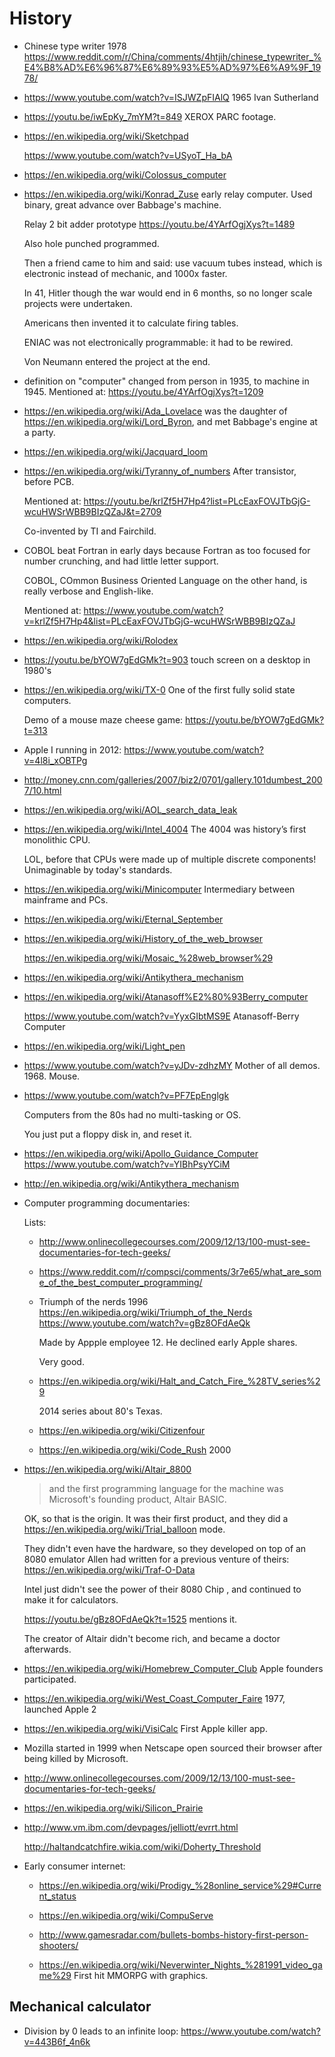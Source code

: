 # History

-   Chinese type writer 1978 <https://www.reddit.com/r/China/comments/4htjih/chinese_typewriter_%E4%B8%AD%E6%96%87%E6%89%93%E5%AD%97%E6%A9%9F_1978/>

-   <https://www.youtube.com/watch?v=ISJWZpFIAlQ> 1965 Ivan Sutherland

-   <https://youtu.be/iwEpKy_7mYM?t=849> XEROX PARC footage.

-   <https://en.wikipedia.org/wiki/Sketchpad>

    <https://www.youtube.com/watch?v=USyoT_Ha_bA>

-   <https://en.wikipedia.org/wiki/Colossus_computer>

-   <https://en.wikipedia.org/wiki/Konrad_Zuse> early relay computer. Used binary, great advance over Babbage's machine.

    Relay 2 bit adder prototype <https://youtu.be/4YArfOgjXys?t=1489>

    Also hole punched programmed.

    Then a friend came to him and said: use vacuum tubes instead, which is electronic instead of mechanic, and 1000x faster.

    In 41, Hitler though the war would end in 6 months, so no longer scale projects were undertaken.

    Americans then invented it to calculate firing tables.

    ENIAC was not electronically programmable: it had to be rewired.

    Von Neumann entered the project at the end.

-   definition on "computer" changed from person in 1935, to machine in 1945. Mentioned at: <https://youtu.be/4YArfOgjXys?t=1209>

-   <https://en.wikipedia.org/wiki/Ada_Lovelace> was the daughter of <https://en.wikipedia.org/wiki/Lord_Byron>, and met Babbage's engine at a party.

-   <https://en.wikipedia.org/wiki/Jacquard_loom>

-   <https://en.wikipedia.org/wiki/Tyranny_of_numbers> After transistor, before PCB.

    Mentioned at: <https://youtu.be/krlZf5H7Hp4?list=PLcEaxFOVJTbGjG-wcuHWSrWBB9BIzQZaJ&t=2709>

    Co-invented by TI and Fairchild.

-   COBOL beat Fortran in early days because Fortran as too focused for number crunching, and had little letter support.

    COBOL, COmmon Business Oriented Language on the other hand, is really verbose and English-like.

    Mentioned at: <https://www.youtube.com/watch?v=krlZf5H7Hp4&list=PLcEaxFOVJTbGjG-wcuHWSrWBB9BIzQZaJ>

-   <https://en.wikipedia.org/wiki/Rolodex>

-   <https://youtu.be/bYOW7gEdGMk?t=903> touch screen on a desktop in 1980's

-   <https://en.wikipedia.org/wiki/TX-0> One of the first fully solid state computers.

    Demo of a mouse maze cheese game: <https://youtu.be/bYOW7gEdGMk?t=313>

-   Apple I running in 2012: <https://www.youtube.com/watch?v=4l8i_xOBTPg>

-   <http://money.cnn.com/galleries/2007/biz2/0701/gallery.101dumbest_2007/10.html>

-   <https://en.wikipedia.org/wiki/AOL_search_data_leak>

-   <https://en.wikipedia.org/wiki/Intel_4004> The 4004 was history’s first monolithic CPU.

    LOL, before that CPUs were made up of multiple discrete components! Unimaginable by today's standards.

-   <https://en.wikipedia.org/wiki/Minicomputer> Intermediary between mainframe and PCs.

-   <https://en.wikipedia.org/wiki/Eternal_September>

-   <https://en.wikipedia.org/wiki/History_of_the_web_browser>

    <https://en.wikipedia.org/wiki/Mosaic_%28web_browser%29>

-   <https://en.wikipedia.org/wiki/Antikythera_mechanism>

-   <https://en.wikipedia.org/wiki/Atanasoff%E2%80%93Berry_computer>

    <https://www.youtube.com/watch?v=YyxGIbtMS9E> Atanasoff-Berry Computer

-   <https://en.wikipedia.org/wiki/Light_pen>

-   <https://www.youtube.com/watch?v=yJDv-zdhzMY> Mother of all demos. 1968. Mouse.

-   <https://www.youtube.com/watch?v=PF7EpEnglgk>

    Computers from the 80s had no multi-tasking or OS.

    You just put a floppy disk in, and reset it.

-   <https://en.wikipedia.org/wiki/Apollo_Guidance_Computer> <https://www.youtube.com/watch?v=YIBhPsyYCiM>

-   <http://en.wikipedia.org/wiki/Antikythera_mechanism>

-   Computer programming documentaries:

    Lists:

    -   <http://www.onlinecollegecourses.com/2009/12/13/100-must-see-documentaries-for-tech-geeks/>
    -   <https://www.reddit.com/r/compsci/comments/3r7e65/what_are_some_of_the_best_computer_programming/>

    -   Triumph of the nerds 1996 <https://en.wikipedia.org/wiki/Triumph_of_the_Nerds> <https://www.youtube.com/watch?v=gBz8OFdAeQk>

        Made by Appple employee 12. He declined early Apple shares.

        Very good.

    -   <https://en.wikipedia.org/wiki/Halt_and_Catch_Fire_%28TV_series%29>

        2014 series about 80's Texas.

    -   <https://en.wikipedia.org/wiki/Citizenfour>

    -   <https://en.wikipedia.org/wiki/Code_Rush> 2000

-   <https://en.wikipedia.org/wiki/Altair_8800>

    > and the first programming language for the machine was Microsoft's founding product, Altair BASIC.

    OK, so that is the origin. It was their first product, and they did a <https://en.wikipedia.org/wiki/Trial_balloon> mode.

    They didn't even have the hardware, so they developed on top of an 8080 emulator Allen had written for a previous venture of theirs: <https://en.wikipedia.org/wiki/Traf-O-Data>

    Intel just didn't see the power of their 8080 Chip , and continued to make it for calculators.

    <https://youtu.be/gBz8OFdAeQk?t=1525> mentions it.

    The creator of Altair didn't become rich, and became a doctor afterwards.

-   <https://en.wikipedia.org/wiki/Homebrew_Computer_Club> Apple founders participated.

-   <https://en.wikipedia.org/wiki/West_Coast_Computer_Faire> 1977, launched Apple 2

-   <https://en.wikipedia.org/wiki/VisiCalc> First Apple killer app.

-   Mozilla started in 1999 when Netscape open sourced their browser after being killed by Microsoft.

-   <http://www.onlinecollegecourses.com/2009/12/13/100-must-see-documentaries-for-tech-geeks/>

-   <https://en.wikipedia.org/wiki/Silicon_Prairie>

-   <http://www.vm.ibm.com/devpages/jelliott/evrrt.html>

    <http://haltandcatchfire.wikia.com/wiki/Doherty_Threshold>

-   Early consumer internet:

    - <https://en.wikipedia.org/wiki/Prodigy_%28online_service%29#Current_status>

    - <https://en.wikipedia.org/wiki/CompuServe>

    - <http://www.gamesradar.com/bullets-bombs-history-first-person-shooters/>

    - <https://en.wikipedia.org/wiki/Neverwinter_Nights_%281991_video_game%29> First hit MMORPG with graphics.

## Mechanical calculator

- Division by 0 leads to an infinite loop: <https://www.youtube.com/watch?v=443B6f_4n6k>
